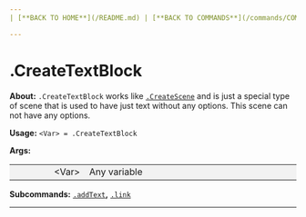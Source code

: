 ```yaml
---
| [**BACK TO HOME**](/README.md) | [**BACK TO COMMANDS**](/commands/COMMANDS.md) |

---
```

# .CreateTextBlock

**About:**
```.CreateTextBlock``` works like [```.CreateScene```](/commands/createScene/MAIN.md) and is just a special type of scene that is used to have just
text without any options. This scene can not have any options.

**Usage:**
```<Var> = .CreateTextBlock```

**Args:**

<style>
td, th {
   border: none!important;
}
</style>

<style>
td:nth-child(1) {
  width: 150px;
  }

/* the second */
td:nth-child(2) {
  width: 500px;
}

.niceTables thg {
background: grey;
word-wrap: break-word;
text-align: center;
}
.niceTables tr:nth-child(1) { background: #F2F2F2; }
.niceTables tr:nth-child(2) { background: #F2F2F2; }
.niceTables tr:nth-child(3) { background: #F2F2F2; }
.niceTables tr:nth-child(4) { background: #F2F2F2; }
.niceTables tr:nth-child(5) { background: #F2F2F2; }
.niceTables tr:nth-child(6) { background: #F2F2F2; }
</style>

<div class="niceTables">

| | |
|------------:|:--------------------|
| \<Var\> | Any variable |

</div>

**Subcommands:** [```.addText```](/commands/createTextBlock/ADDTEXT.md)**,** [```.link```](/commands/createTextBlock/LINK.md)

---